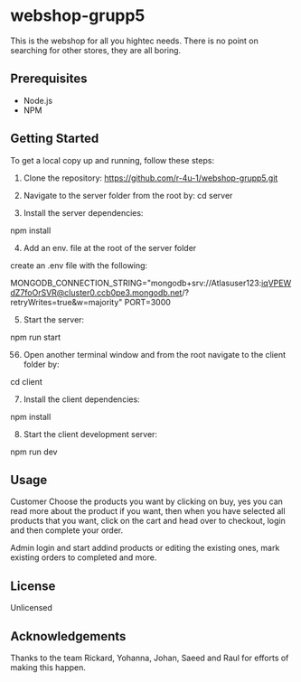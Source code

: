 # webshop-grupp5
This is the webshop for all you hightec needs. There is no point on searching for other stores, they are all boring.

## Prerequisites

- Node.js 
- NPM 

## Getting Started

To get a local copy up and running, follow these steps:

1. Clone the repository:
https://github.com/r-4u-1/webshop-grupp5.git

2. Navigate to the server folder from the root by:
cd server

3. Install the server dependencies:

npm install

4. Add an env. file at the root of the server folder

create an .env file with the following:

MONGODB_CONNECTION_STRING="mongodb+srv://Atlasuser123:iqVPEWdZ7foOrSVR@cluster0.ccb0pe3.mongodb.net/?retryWrites=true&w=majority"
PORT=3000

5. Start the server:

npm run start

56. Open another terminal window and from the root navigate to the client folder by:

cd client

7. Install the client dependencies:

npm install

8. Start the client development server:

npm run dev

## Usage

Customer
Choose the products you want by clicking on buy, yes you can read more about the product if you want, then when you have selected all products that you want, click on the cart and head over to checkout, login and then complete your order.

Admin
login and start addind products or editing the existing ones, mark existing orders to completed and more.


## License

Unlicensed

## Acknowledgements

Thanks to the team Rickard, Yohanna, Johan, Saeed and Raul for efforts of making this happen.

